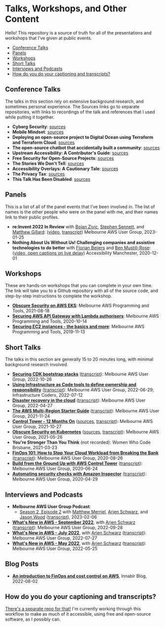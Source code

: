 # Talks, Workshops, and Other Content

Hello! This repository is a source of truth for all of the presentations and workshops that I've given at public events.

- [Conference Talks](#talks)
- [Panels](#panels)
- [Workshops](#workshops)
- [Short Talks](#lightning-talks)
- [Interviews and Podcasts](#interviews-and-podcasts)
- [How do you do your captioning and transcripts?](#how-do-you-do-your-captioning-and-transcripts)

## Conference Talks

The talks in this section rely on extensive background research, and sometimes personal experience.  The Sources links go to separate repositories, with links to recordings of the talk and references that I used while putting it together.

- **Cyborg Security**: [sources](https://github.com/lisushka/cyborgs)
- **Mobile Mindset**: [sources](https://github.com/lisushka/mobile-mindset)
- **Deploying an open-source project to Digital Ocean using Terraform and Terraform Cloud**: [sources](https://github.com/lisushka/osc-terraform)
- **The open-source chatbot that accidentally built a community**: [sources](https://github.com/lisushka/winnie-osc)
- **Upstream Accessibility: A Contributor's Guide**: [sources](https://github.com/lisushka/upstream)
- **Free Security for Open-Source Projects**: [sources](https://github.com/lisushka/free-security)
- **The Stories We Don't Tell**: [sources](https://github.com/lisushka/tswdt)
- **Accessibility Overlays: A Cautionary Tale**: [sources](https://github.com/lisushka/overlays)
- **The Privacy Tax**: [sources](https://github.com/lisushka/privacy-tax)
- **This Talk Has Been Disabled**: [sources](https://github.com/lisushka/tthbd)

## Panels

This is a list of all of the panel events that I've been involved in.  The list of names is the other people who were on the panel with me, and their names link to their public profiles.

- **re:Invent 2022 In Review** with [Bojan Zivic](https://twitter.com/janvanbo), [Stephen Sennett](https://twitter.com/ssennettau), and [Matthew Gillard](https://twitter.com/mattgillard): ([video](https://www.youtube.com/watch?v=wfNZSWrpDEE&t=1463), [transcript](https://github.com/lisushka/talks/blob/main/transcripts/reinvent-2022-panel.md)) Melbourne AWS User Group, 2023-01-25
- **Nothing About Us Without Us! Challenging companies and assistive technologies to do better** with [Florian Beijers](https://twitter.com/zersiax) and [Ben Mustill-Rose](https://twitter.com/bmustillrose): ([video, open captions on live delay](https://www.youtube.com/watch?v=eYKe6si3Q9Y)) Accessibility Manchester, 2020-12-01

## Workshops

These are hands-on workshops that you can complete in your own time.  The link will take you to a Github repository with all of the source code, and step-by-step instructions to complete the workshop.

- [**Obscure Security on AWS EKS**](https://github.com/lisushka/obscure-security): Melbourne AWS Programming and Tools, 2021-08-18
- [**Securing AWS API Gateway with Lambda authorisers**](https://github.com/lisushka/secure-api-gateway): Melbourne AWS Programming and Tools, 2020-10-14
- [**Securing EC2 instances - the basics and more**](https://github.com/lisushka/secure-ec2): Melbourne AWS Programming and Tools, 2019-11-13

## Short Talks

The talks in this section are generally 15 to 20 minutes long, with minimal background research involved.

- [**Securing CDK bootstrap stacks**](https://youtube.com/watch?v=1ZHmD9fMCpM&t=4667) ([transcript](https://github.com/lisushka/talks/blob/main/transcripts/secure-cdk-bootstrap.md)): Melbourne AWS User Group, 2022-10-26
- [**Using Infrastructure as Code tools to define ownership and responsibility**](https://youtube.com/watch?v=EalSppnCvbE&t=2934) ([transcript](https://github.com/lisushka/talks/blob/main/transcripts/iac-org-responsibility.md)): Melbourne AWS User Group, 2022-06-29; Infrastructure Coders, 2022-07-12
- [**Disaster recovery in the cloud**](https://youtube.com/watch?v=p63iv6Z9N6Y&t=5924) ([transcript](https://github.com/lisushka/talks/blob/main/transcripts/disaster-recovery.md)):  Melbourne AWS User Group, 2022-04-27
- [**The AWS Multi-Region Starter Guide**](https://youtube.com/watch?v=3JUvHf0zkFw&t=1762) ([transcript](https://github.com/lisushka/talks/blob/main/transcripts/multi-region.md)): Melbourne AWS User Group, 2021-11-24
- [**Control Tower - 12 Months On**](https://youtube.com/watch?v=2i92kWaU9Zk&t=1366) ([sources](https://github.com/lisushka/talks/blob/main/sources/control-tower-12.md), [transcript](https://github.com/lisushka/talks/blob/main/transcripts/control-tower-12.md)): Melbourne AWS User Group, 2021-10-27
- [**Obscure Security on Kubernetes**](https://youtube.com/watch?v=T9PDcKDHjAI&t=2128) ([sources](https://github.com/lisushka/talks/blob/main/sources/obscure-security.md), [transcript](https://github.com/lisushka/talks/blob/main/transcripts/obscure-security.md)): Melbourne AWS User Group, 2021-05-26
- **You're Stronger Than You Think** (not recorded): Women Who Code Brisbane, 2021-03-23
- [**FinOps 101: How to Stop Your Cloud Workload from Breaking the Bank**](https://youtube.com/watch?v=AgE-sZFN308&t=1885) ([transcript](https://github.com/lisushka/talks/blob/main/transcripts/finops.md)): Melbourne AWS User Group, 2020-08-26
- [**Build from the Ground Up with AWS Control Tower**](https://youtube.com/watch?v=h8XEyF_k8dE&t=2021) ([transcript](https://github.com/lisushka/talks/blob/main/transcripts/control-tower.md)): Melbourne AWS User Group, 2020-06-24
- [**Automating security checks with Amazon Inspector**](https://youtube.com/watch?v=iBlnPqmccNQ&t=1684) ([transcript](https://github.com/lisushka/talks/blob/main/transcripts/amazon-inspector.md)): Melbourne AWS User Group, 2020-04-29

## Interviews and Podcasts

- **Melbourne AWS User Group Podcast**:
  - [Season 2, Episode 2](https://www.youtube.com/watch?v=F3WNg4MMwTg) with [Matthew Merriel](https://twitter.com/NeutralPenguin), [Arjen Schwarz](https://twitter.com/ArjenSchwarz), and [Jason Wood](https://twitter.com/sheriff6410) ([transcript](https://github.com/lisushka/talks/blob/main/transcripts/awsug-podcast-s2e2.md)), 2023-02-06
- [**What's New in AWS - September 2022**](https://youtube.com/watch?v=dYQkMA0_IS0&t=487), with [Arjen Schwarz](https://twitter.com/ArjenSchwarz) ([transcript](https://github.com/lisushka/talks/blob/main/transcripts/aws-whatsnew-2022-09.md)): Melbourne AWS User Group, 2022-09-28
- [**What's New in AWS - July 2022**](https://youtube.com/watch?v=sjKzPVz3sII&t=1610), with [Arjen Schwarz](https://twitter.com/ArjenSchwarz) ([transcript](https://github.com/lisushka/talks/blob/main/transcripts/aws-whatsnew-2022-07.md)): Melbourne AWS User Group, 2022-07-27
- [**What's New in AWS - May 2022**](https://www.youtube.com/watch?v=Nyls39XA0KI&t=1425), with [Arjen Schwarz](https://twitter.com/ArjenSchwarz) ([transcript](https://github.com/lisushka/talks/blob/main/transcripts/aws-whatsnew-2022-05.md)): Melbourne AWS User Group, 2022-05-25

## Blog Posts

- [**An introduction to FinOps and cost control on AWS**](https://innablr.com.au/blog/what-is-finops-and-how-to-get-started-with-cost-control-on-aws/), Innablr Blog, 2022-08-02

## How do you do your captioning and transcripts?

[There's a separate repo for that!](https://github.com/lisushka/caption-runbook)  I'm currently working through this workflow to make as much of it accessible, using free and open-source software, as I possibly can.
